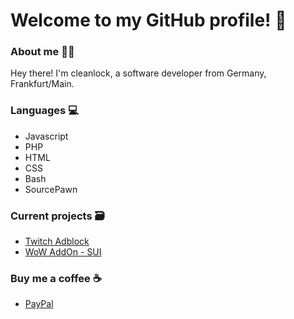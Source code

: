 # Welcome to my GitHub profile! 👋

### About me 👨‍💻
Hey there! I'm cleanlock, a software developer from Germany, Frankfurt/Main.

### Languages 💻
- Javascript
- PHP
- HTML
- CSS
- Bash
- SourcePawn

### Current projects 🗃️
- [Twitch Adblock](https://github.com/cleanlock/VideoAdBlockForTwitch)
- [WoW AddOn - SUI](https://github.com/Syiana/SUI)

### Buy me a coffee ☕
- [PayPal](https://paypal.me/muleyo96)
